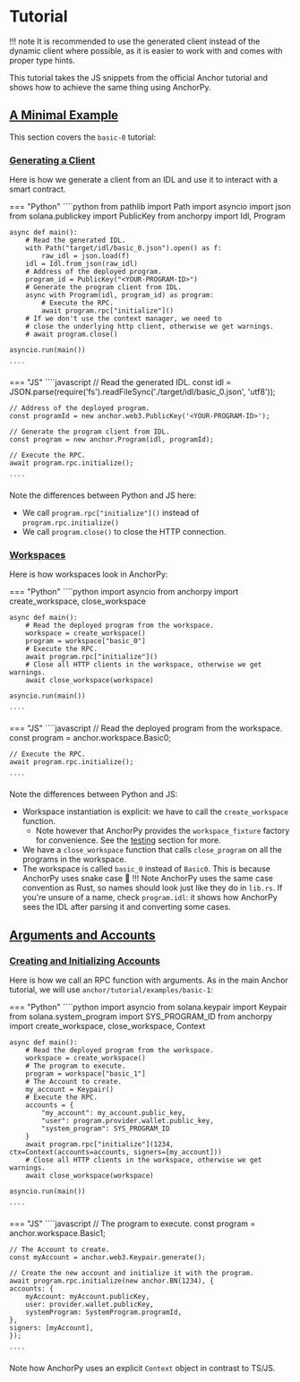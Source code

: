 # Tutorial


!!! note
    It is recommended to use the generated client instead of the dynamic client where possible, as it is easier to
    work with and comes with proper type hints.

This tutorial takes the JS snippets from the official Anchor tutorial
and shows how to achieve the same thing using AnchorPy.

## [A Minimal Example](https://project-serum.github.io/anchor/tutorials/tutorial-0.html)
This section covers the `basic-0` tutorial:
### [Generating a Client](https://project-serum.github.io/anchor/tutorials/tutorial-0.html#generating-a-client)
Here is how we generate a client from an IDL and use it to interact with a smart contract.


=== "Python"
    ````python
    from pathlib import Path
    import asyncio
    import json
    from solana.publickey import PublicKey
    from anchorpy import Idl, Program

    async def main():
        # Read the generated IDL.
        with Path("target/idl/basic_0.json").open() as f:
            raw_idl = json.load(f)
        idl = Idl.from_json(raw_idl)
        # Address of the deployed program.
        program_id = PublicKey("<YOUR-PROGRAM-ID>")
        # Generate the program client from IDL.
        async with Program(idl, program_id) as program:
            # Execute the RPC.
            await program.rpc["initialize"]()
        # If we don't use the context manager, we need to
        # close the underlying http client, otherwise we get warnings.
        # await program.close()

    asyncio.run(main())

    ````

=== "JS"
    ````javascript
    // Read the generated IDL.
    const idl = JSON.parse(require('fs').readFileSync('./target/idl/basic_0.json', 'utf8'));

    // Address of the deployed program.
    const programId = new anchor.web3.PublicKey('<YOUR-PROGRAM-ID>');

    // Generate the program client from IDL.
    const program = new anchor.Program(idl, programId);

    // Execute the RPC.
    await program.rpc.initialize();

    ````

Note the differences between Python and JS here:

- We call `program.rpc["initialize"]()` instead of `program.rpc.initialize()`
- We call `program.close()` to close the HTTP connection.

### [Workspaces](https://project-serum.github.io/anchor/tutorials/tutorial-0.html#workspaces)

Here is how workspaces look in AnchorPy:


=== "Python"
    ````python
    import asyncio
    from anchorpy import create_workspace, close_workspace

    async def main():
        # Read the deployed program from the workspace.
        workspace = create_workspace()
        program = workspace["basic_0"]
        # Execute the RPC.
        await program.rpc["initialize"]()
        # Close all HTTP clients in the workspace, otherwise we get warnings.
        await close_workspace(workspace)
    
    asyncio.run(main())

    ````

=== "JS"
    ````javascript
    // Read the deployed program from the workspace.
    const program = anchor.workspace.Basic0;

    // Execute the RPC.
    await program.rpc.initialize();

    ````

Note the differences between Python and JS:

- Workspace instantiation is explicit: we have to call the `create_workspace` function.
    - Note however that AnchorPy provides the `workspace_fixture` factory for convenience.
      See the [testing](../testing/index.md) section for more.
- We have a `close_workspace` function that calls `close_program` on all the programs
in the workspace.
- The workspace is called `basic_0` instead of `Basic0`. This is because AnchorPy uses snake case 🐍
!!! Note
    AnchorPy uses the same case convention as Rust, so names should look just like they do in `lib.rs`.
    If you're unsure of a name, check `program.idl`: it shows how AnchorPy sees the IDL after parsing
    it and converting some cases.

## [Arguments and Accounts](https://project-serum.github.io/anchor/tutorials/tutorial-1.html)
### [Creating and Initializing Accounts](https://project-serum.github.io/anchor/tutorials/tutorial-1.html#creating-and-initializing-accounts)

Here is how we call an RPC function with arguments.
As in the main Anchor tutorial, we will use `anchor/tutorial/examples/basic-1`:

=== "Python"
    ````python
    import asyncio
    from solana.keypair import Keypair
    from solana.system_program import SYS_PROGRAM_ID
    from anchorpy import create_workspace, close_workspace, Context

    async def main():
        # Read the deployed program from the workspace.
        workspace = create_workspace()
        # The program to execute.
        program = workspace["basic_1"]
        # The Account to create.
        my_account = Keypair()
        # Execute the RPC.
        accounts = {
            "my_account": my_account.public_key,
            "user": program.provider.wallet.public_key,
            "system_program": SYS_PROGRAM_ID
        }
        await program.rpc["initialize"](1234, ctx=Context(accounts=accounts, signers=[my_account]))
        # Close all HTTP clients in the workspace, otherwise we get warnings.
        await close_workspace(workspace)
    
    asyncio.run(main())

    ````

=== "JS"
    ````javascript
    // The program to execute.
    const program = anchor.workspace.Basic1;

    // The Account to create.
    const myAccount = anchor.web3.Keypair.generate();

    // Create the new account and initialize it with the program.
    await program.rpc.initialize(new anchor.BN(1234), {
    accounts: {
        myAccount: myAccount.publicKey,
        user: provider.wallet.publicKey,
        systemProgram: SystemProgram.programId,
    },
    signers: [myAccount],
    });

    ````

Note how AnchorPy uses an explicit `Context` object in contrast to TS/JS.
